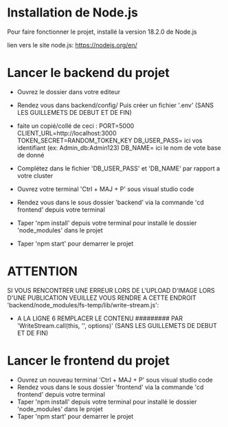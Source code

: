 # Installation de Node.js

Pour faire fonctionner le projet, installé la version 18.2.0 de Node.js

lien vers le site node.js: https://nodejs.org/en/

# Lancer le backend du projet

- Ouvrez le dossier dans votre editeur
- Rendez vous dans backend/config/ Puis créer un fichier '.env' (SANS LES GUILLEMETS DE DEBUT ET DE FIN)
- faite un copié/collé de ceci :
                                    PORT=5000
                                    CLIENT_URL=http://localhost:3000
                                    TOKEN_SECRET=RANDOM_TOKEN_KEY
                                    DB_USER_PASS= ici vos identifiant (ex: Admin_db:Admin123) 
                                    DB_NAME= ici le nom de vote base de donné

- Complétez dans le fichier 'DB_USER_PASS' et 'DB_NAME' par rapport a votre cluster
- Ouvrez votre terminal 'Ctrl + MAJ + P' sous visual studio code
- Rendez vous dans le sous dossier 'backend' via la commande 'cd frontend' depuis votre terminal
- Taper 'npm install' depuis votre terminal pour installé le dossier 'node_modules' dans le projet
- Taper 'npm start' pour demarrer le projet 

# ATTENTION

SI VOUS RENCONTRER UNE ERREUR LORS DE L'UPLOAD D'IMAGE LORS D'UNE PUBLICATION VEUILLEZ VOUS RENDRE A CETTE ENDROIT 'backend/node_modules/fs-temp/lib/write-stream.js':

- A LA LIGNE 6 REMPLACER LE CONTENU ######### PAR 'WriteStream.call(this, '', options)' (SANS LES GUILLEMETS DE DEBUT ET DE FIN)

# Lancer le frontend du projet

- Ouvrez un nouveau terminal 'Ctrl + MAJ + P' sous visual studio code
- Rendez vous dans le sous dossier 'frontend' via la commande 'cd frontend' depuis votre terminal
- Taper 'npm install' depuis votre terminal pour installé le dossier 'node_modules' dans le projet
- Taper 'npm start' pour demarrer le projet